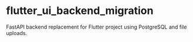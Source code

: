 # flutter_ui_backend_migration

FastAPI backend replacement for Flutter project using PostgreSQL and file uploads.